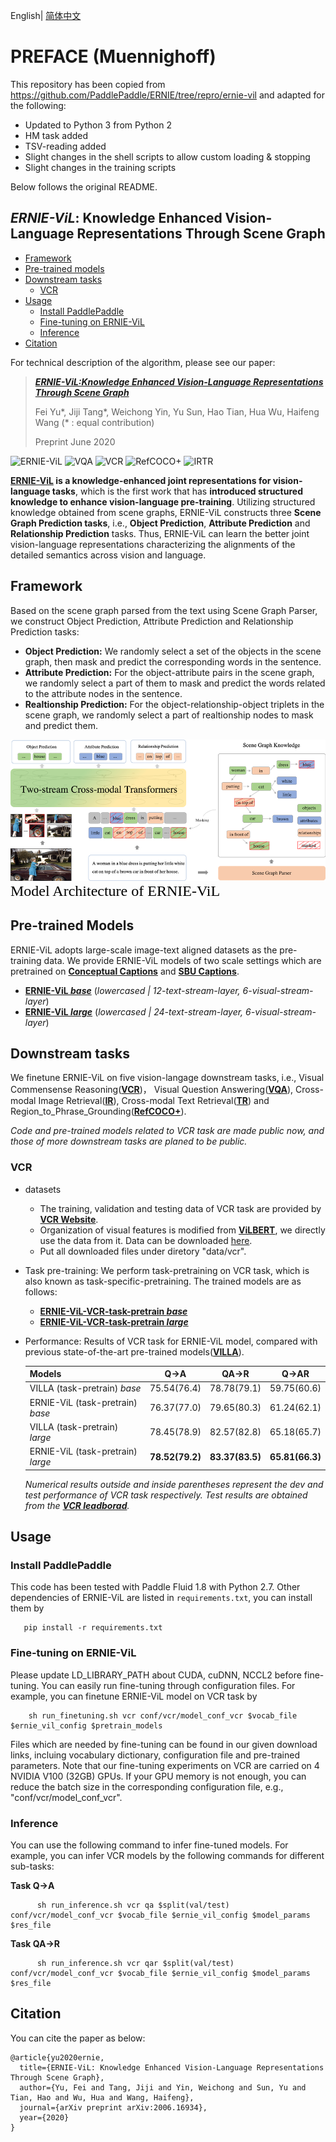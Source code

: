 English| [简体中文](./README_zh.md) 

# PREFACE (Muennighoff)
This repository has been copied from https://github.com/PaddlePaddle/ERNIE/tree/repro/ernie-vil and adapted for the following:
- Updated to Python 3 from Python 2
- HM task added
- TSV-reading added
- Slight changes in the shell scripts to allow custom loading & stopping
- Slight changes in the training scripts

Below follows the original README. 


## _ERNIE-ViL_: Knowledge Enhanced Vision-Language Representations Through Scene Graph
- [Framework](#framework)
- [Pre-trained models](#pre-trained-models)
- [Downstream tasks](#downstream-tasks)
  * [VCR](#VCR)
- [Usage](#usage)
  * [Install PaddlePaddle](#install-paddlepaddle)
  * [Fine-tuning on ERNIE-ViL](#fine-tuning-on-ernie-vil)
  * [Inference](#inference)
- [Citation](#citation)

For technical description of the algorithm, please see our paper:

>[_**ERNIE-ViL:Knowledge Enhanced Vision-Language Representations Through Scene Graph**_](https://arxiv.org/abs/2006.16934)
>
>Fei Yu\*, Jiji Tang\*, Weichong Yin, Yu Sun, Hao Tian, Hua Wu, Haifeng Wang (\* : equal contribution)
>
>Preprint June 2020
>

![ERNIE-ViL](https://img.shields.io/badge/Pretraining-vision_and_language_joint_representions-green)
![VQA](https://img.shields.io/badge/VQA-Visual_Question_Answering-yellow) 
![VCR](https://img.shields.io/badge/VCR-Visual_Commensense_Reasoning-blue) ![RefCOCO+](https://img.shields.io/badge/RefCOCO+-Region_to_Phrase_Grounding-green) 
![IRTR](https://img.shields.io/badge/IR_&TR-Image_Retrieval&_Text_Retrieval-yellowgreen) 

**[ERNIE-ViL](https://arxiv.org/abs/2006.16934) is a knowledge-enhanced joint representations for vision-language tasks**, which is the first work that has **introduced structured knowledge to enhance vision-language pre-training**. Utilizing structured knowledge obtained 
from scene graphs, ERNIE-ViL constructs three **Scene Graph Prediction tasks**, i.e., **Object Prediction**, **Attribute Prediction** and **Relationship Prediction** tasks. 
Thus, ERNIE-ViL can learn the better joint vision-language representations characterizing the alignments of the detailed semantics across vision and language.



## Framework

Based on the scene graph parsed from the text using Scene Graph Parser, we construct Object Prediction, Attribute Prediction and Relationship Prediction tasks:
- **Object Prediction:** We randomly select a set of the objects in the scene graph, then mask and predict the corresponding words in the sentence.
- **Attribute Prediction:** For the object-attribute pairs in the scene graph, we randomly select a part of them to mask and predict the words related to the attribute nodes in the sentence.
- **Realtionship Prediction:** For the object-relationship-object triplets in the scene graph, we randomly select a part of realtionship nodes to mask and predict them.

![ernie_vil_struct](.meta/ernie_vil_struct.png)  
<font face="黑体" color=black size=5>Model Architecture of ERNIE-ViL</font>
                                

## Pre-trained Models
ERNIE-ViL adopts large-scale image-text aligned datasets as the pre-training data. We provide ERNIE-ViL models of two scale settings which are pretrained on [**Conceptual Captions**](https://www.aclweb.org/anthology/P18-1238.pdf) and [**SBU Captions**](http://papers.nips.cc/paper/4470-im2text-describing-images-using-1-million-captio).

- [**ERNIE-ViL _base_**](https://ernie-github.cdn.bcebos.com/model-ernie-vil-base-en.1.tar.gz) (_lowercased | 12-text-stream-layer, 6-visual-stream-layer_)
- [**ERNIE-ViL _large_**](https://ernie-github.cdn.bcebos.com/model-ernie-vil-large-en.1.tar.gz) (_lowercased | 24-text-stream-layer, 6-visual-stream-layer_) 

## Downstream tasks
We finetune ERNIE-ViL on five vision-langage downstream tasks, i.e., Visual Commensense Reasoning([**VCR**](https://openaccess.thecvf.com/content_CVPR_2019/papers/Zellers_From_Recognition_to_Cognition_Visual_Commonsense_Reasoning_CVPR_2019_paper.pdf))，
Visual Question Answering([**VQA**](https://openaccess.thecvf.com/content_iccv_2015/papers/Antol_VQA_Visual_Question_ICCV_2015_paper.pdf)),
Cross-modal Image Retrieval([**IR**](https://www.mitpressjournals.org/doi/abs/10.1162/tacl_a_00166)),
Cross-modal Text Retrieval([**TR**](https://www.mitpressjournals.org/doi/abs/10.1162/tacl_a_00166)) and
Region_to_Phrase_Grounding([**RefCOCO+**](https://www.aclweb.org/anthology/D14-1086.pdf)).

_Code and pre-trained models related to VCR task are made public now, and those of more downstream tasks are planed to be public._

### VCR
   * datasets
      * The training, validation and testing data of VCR task are provided by [**VCR Website**](https://visualcommonsense.com/download/).
      * Organization of visual features is modified from [**ViLBERT**](https://github.com/jiasenlu/vilbert_beta), we directly use the data from it. Data can be downloaded [here](https://github.com/jiasenlu/vilbert_beta/tree/master/data).
      * Put all downloaded files under diretory "data/vcr".
      
  
   * Task pre-training: We perform task-pretraining on VCR task, which is also known as task-specific-pretraining. The trained models are as follows: 
      * [**ERNIE-ViL-VCR-task-pretrain _base_**](https://ernie-github.cdn.bcebos.com/model-ernie-vil-base-VCR-task-pre-en.1.tar.gz)
      * [**ERNIE-ViL-VCR-task-pretrain _large_**](https://ernie-github.cdn.bcebos.com/model-ernie-vil-large-VCR-task-pre-en.1.tar.gz) 
   * Performance: Results of VCR task for ERNIE-ViL model, compared with previous state-of-the-art pre-trained models([**VILLA**](https://arxiv.org/pdf/2006.06195.pdf)).

      | Models                                 |      <strong>Q->A</strong>    |    <strong>QA->R</strong>      |     <strong>Q->AR</strong>       |
      | :--------------------------------------| :---------------------------: | :----------------------------: | :-----------------------------:  |
      | VILLA (task-pretrain) _base_           |        75.54(76.4)            |        78.78(79.1)             |         59.75(60.6)              |
      | ERNIE-ViL (task-pretrain) _base_       |        76.37(77.0)            |        79.65(80.3)             |         61.24(62.1)              |
      | VILLA (task-pretrain) _large_          |        78.45(78.9)            |        82.57(82.8)             |          65.18(65.7)             |
      | ERNIE-ViL (task-pretrain) _large_      | <strong>78.52(79.2)</strong>  |  <strong>83.37(83.5)</strong>  |  <strong/>65.81(66.3) </strong>  |

        _Numerical results outside and inside parentheses represent the dev and test performance of VCR task respectively. 
        Test results are obtained from the [**VCR leadborad**](https://visualcommonsense.com/leaderboard/)._



## Usage

### Install PaddlePaddle

This code has been tested with Paddle Fluid 1.8 with Python 2.7. Other dependencies of ERNIE-ViL are listed in `requirements.txt`, you can install them by
   ```script
      pip install -r requirements.txt
   ```

### Fine-tuning on ERNIE-ViL
Please update LD_LIBRARY_PATH about CUDA, cuDNN, NCCL2 before fine-tuning. You can easily run fine-tuning through
configuration files. For example, you can finetune ERNIE-ViL model on VCR task by
```script
    sh run_finetuning.sh vcr conf/vcr/model_conf_vcr $vocab_file $ernie_vil_config $pretrain_models
```
Files which are needed by fine-tuning can be found in our given download links, incluing vocabulary dictionary, configuration
file and pre-trained parameters. Note that our fine-tuning experiments on VCR are carried on 4 NVIDIA V100 (32GB) GPUs.
If your GPU memory is not enough, you can reduce the batch size in the corresponding configuration file, e.g., "conf/vcr/model_conf_vcr". 



### Inference
   
  You can use the following command to infer fine-tuned models. For example, you can infer VCR models by the following commands for different sub-tasks:
    
  **Task Q->A** 

  ```script
        sh run_inference.sh vcr qa $split(val/test) conf/vcr/model_conf_vcr $vocab_file $ernie_vil_config $model_params $res_file
  ``` 
  **Task QA->R** 

  ```script
        sh run_inference.sh vcr qar $split(val/test) conf/vcr/model_conf_vcr $vocab_file $ernie_vil_config $model_params $res_file
  ``` 
  



## Citation

You can cite the paper as below:

```
@article{yu2020ernie,
  title={ERNIE-ViL: Knowledge Enhanced Vision-Language Representations Through Scene Graph},
  author={Yu, Fei and Tang, Jiji and Yin, Weichong and Sun, Yu and Tian, Hao and Wu, Hua and Wang, Haifeng},
  journal={arXiv preprint arXiv:2006.16934},
  year={2020}
}

```

